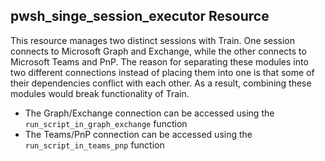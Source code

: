 ## pwsh_singe_session_executor Resource
This resource manages two distinct sessions with Train. One session connects to Microsoft Graph and Exchange, while the other connects to Microsoft Teams and PnP. The reason for separating these modules into two different connections instead of placing them into one is that some of their dependencies conflict with each other. As a result, combining these modules would break functionality of Train.

- The Graph/Exchange connection can be accessed using the ```run_script_in_graph_exchange``` function
- The Teams/PnP connection can be accessed using the ```run_script_in_teams_pnp``` function